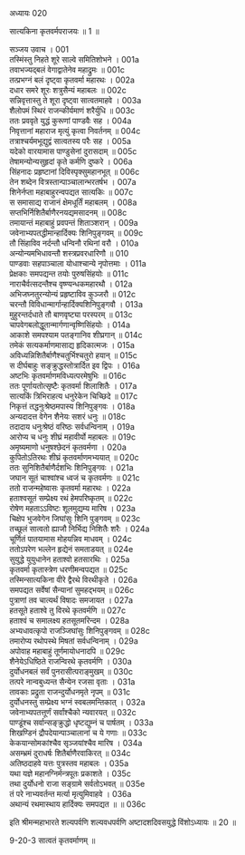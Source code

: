 अध्यायः 020

सात्यकिना कृतवर्मपराजयः ॥ 1 ॥

सञ्जय उवाच ।	001  
तस्मिंस्तु निहते शूरे साल्वे समितिशोभने ।	001a  
तवाभज्यद्बलं वेगाद्वातेनेव महाद्रुमः ॥	001c  
तत्प्रभग्नं बलं दृष्ट्वा कृतवर्मा महारथः ।	002a  
दधार समरे शूरः शत्रुसैन्यं महाबलः ॥	002c  
सन्निवृत्तास्तु ते शूरा दृष्ट्वा सात्वतमाहवे ।	003a  
शैलोपमं स्थिरं राजन्कीर्यमाणं शरैर्युधि ॥	003c  
ततः प्रववृते युद्धं कुरूणां पाण्डवैः सह ।	004a  
निवृत्तानां महाराज मृत्युं कृत्वा निवर्तनम् ॥	004c  
तत्राश्चर्यमभूद्युद्वं सात्वतस्य परैः सह ।	005a  
यदेको वारयामास पाण्डुसेनां दुरासदाम् ॥	005c  
तेषामन्योन्यसुहृदां कृते कर्मणि दुष्करे ।	006a  
सिंहनादः प्रहृष्टानां दिविस्पृक्सुमहानभूत् ॥	006c  
तेन शब्देन वित्रस्तान्पाञ्चालान्भरतर्षभ ।	007a  
शिनेर्नप्ता महाबाहुरन्वपद्यत सात्यकिः ॥	007c  
स समासाद्य राजानं क्षेमधूर्तिं महाबलम् ।	008a  
सप्तभिर्निशितैर्बाणैरनयद्यमसादनम् ॥	008c  
तमायान्तं महाबाहुं प्रवपन्तं शिताञ्शरान् ।	009a  
जवेनाभ्यपतद्धीमान्हार्दिक्यः शिनिपुङ्गवम् ॥	009c  
तौ सिंहाविव नर्दन्तौ धन्विनौ रथिनां वरौ ।	010a  
अन्योन्यमभिधावन्तौ शस्त्रप्रवरधारिणौ ॥	010  
पाण्डवाः सहपाञ्चाला योधाश्चान्ये नृपोत्तमाः ।	011a  
प्रेक्षकाः समपद्यन्त तयोः पुरुषसिंहयोः ॥	011c  
नाराचैर्वत्सदन्तैश्च वृष्ण्यन्धकमहारथौ ।	012a  
अभिजघ्नतुरन्योन्यं प्रहृष्टाविव कुञ्जरौ ॥	012c  
चरन्तौ विविधान्मार्गान्हार्दिक्यशिनिपुङ्गवौ ।	013a  
मुहुरन्तर्दधाते तौ बाणवृष्ट्या परस्परम् ॥	013c  
चापवेगबलोद्धूतान्मार्गणान्वृष्णिसिंहयोः ।	014a  
आकाशे समपश्याम पतङ्गानिव शीघ्रगान् ॥	014c  
तमेकं सत्यकर्माणमासाद्य हृदिकात्मजः ।	015a  
अविध्यन्निशितैर्बाणैश्चतुर्भिश्चतुरो हयान् ॥	015c  
स दीर्घबाहुः सङ्क्रुद्धस्तोत्रार्दित इव द्विपः ।	016a  
अष्टभिः कृतवर्माणमविध्यत्परमेषुभिः ॥	016c  
ततः पूर्णायतोत्सृष्टैः कृतवर्मा शिलाशितैः ।	017a  
सात्यकिं त्रिभिराहत्य धनुरेकेन चिच्छिदे ॥	017c  
निकृत्तं तद्धनुःश्रेष्ठमपास्य शिनिपुङ्गवः ।	018a  
अन्यदादत्त वेगेन शैनेयः सशरं धनुः ॥	018c  
तदादाय धनुःश्रेष्ठं वरिष्ठः सर्वधन्विनाम् ।	019a  
आरोप्य च धनुः शीघ्रं महावीर्यो महाबलः ॥	019c  
अमृष्यमाणो धनुषश्छेदनं कृतवर्मणा ।	020a  
कुपितोऽतिरथः शीघ्रं कृतवर्माणमभ्ययात् ॥	020c  
ततः सुनिशितैर्बाणैर्दशभिः शिनिपुङ्गवः ।	021a  
जघान सूतं चाश्वांश्च ध्वजं च कृतवर्मणः ॥	021c  
ततो राजन्महेष्वासः कृतवर्मा महारथः ।	022a  
हताश्वसूतं सम्प्रेक्ष्य रथं हेमपरिष्कृतम् ॥	022c  
रोषेण महताऽऽविष्टः शूलमुद्यम्य मारिष ।	023a  
चिक्षेप भुजवेगेन जिघांसुः शिनि पुङ्गवम् ॥	023c  
तच्छूलं सात्वतो ह्याजौ निर्भिद्य निशितैः शरैः ।	024a  
चूर्णितं पातयामास मोहयन्निव माधवम् ।	024c  
ततोऽपरेण भल्लेन हृद्येनं समताडयत् ॥	024e  
सुयुद्धे युयुधानेन हताश्वो हतसारथिः ।	025a  
कृतवर्मा कृतास्त्रेण धरणीमन्वपद्यत ॥	025c  
तस्मिन्सात्यकिना वीरे द्वैरथे विरथीकृते ।	026a  
समपद्यत सर्वेषां सैन्यानां सुमहद्भयम् ॥	026c  
पुत्राणां तव चात्यर्थं विषादः समजायत ।	027a  
हतसूते हताश्वे तु विरथे कृतवर्मणि ॥	027c  
हताश्वं च समालक्ष्य हतसूतमरिन्दम ।	028a  
अभ्यधावत्कृपो राजञ्जिघांसुः शिनिपुङ्गवम् ॥	028c  
तमारोप्य रथोपस्थे मिषतां सर्वधन्विनाम् ।	029a  
अपोवाह महाबाहुं तूर्णमायोधनादपि ॥	029c  
शैनेयेऽधिष्ठिते राजन्विरथे कृतवर्मणि ।	030a  
दुर्योधनबलं सर्वं पुनरासीत्पराङ्मुखम् ॥	030c  
तत्परे नान्वबुध्यन्त सैन्येन रजसा वृताः ।	031a  
तावकाः प्रद्रुता राजन्दुर्योधनमृते नृपम् ॥	031c  
दुर्योधनस्तु सम्प्रेक्ष्य भग्नं स्वबलमन्तिकात् ।	032a  
जवेनाभ्यपतत्तूर्णं सर्वांश्चैको न्यवारयत् ॥	032c  
पाण्डूंश्च सर्वान्सङ्क्रुद्धो धृष्टद्युम्नं च पार्षतम् ।	033a  
शिखण्डिनं द्रौपदेयान्पाञ्चालानां च ये गणाः ॥	033c  
केकयान्सोमकांश्चैव सृञ्जयांश्चैव मारिष ।	034a  
असम्भ्रमं दुराधर्षः शितैर्बाणैरवाकिरत् ॥	034c  
अतिष्ठदाहवे यत्तः पुत्रस्तव महाबलः ।	035a  
यथा यज्ञे महानग्निर्मन्त्रपूतः प्रकाशते ।	035c  
तथा दुर्योधनो राजा सङ्ग्रामे सर्वतोऽभवत् ॥	035e  
तं परे नाभ्यवर्तन्त मर्त्या मृत्युमिवाहवे ।	036a  
अथान्यं रथमास्थाय हार्दिक्यः समपद्यत ॥ ॥	036c  

इति श्रीमन्महाभारते शल्यपर्वणि शल्यवधपर्वणि अष्टादशदिवसयुद्धे विंशोऽध्यायः ॥ 20 ॥

9-20-3 सात्वतं कृतवर्माणम् ॥
